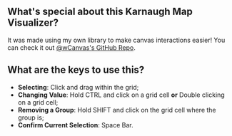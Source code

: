 
## What's special about this Karnaugh Map Visualizer?

It was made using my own library to make canvas interactions easier! You can check it out [@wCanvas's GitHub Repo](https://github.com/Marco4413/wCanvas).

## What are the keys to use this?

 - **Selecting**: Click and drag within the grid;
 - **Changing Value**: Hold CTRL and click on a grid cell **or** Double clicking on a grid cell;
 - **Removing a Group**: Hold SHIFT and click on the grid cell where the group is;
 - **Confirm Current Selection**: Space Bar.
